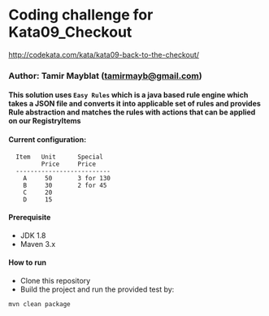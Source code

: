 # Coding challenge for Kata09_Checkout
http://codekata.com/kata/kata09-back-to-the-checkout/

### Author: Tamir Mayblat (tamirmayb@gmail.com)

#### This solution uses ```Easy Rules``` which is a java based rule engine which takes a JSON file and converts it into applicable set of rules and provides Rule abstraction and matches the rules with actions that can be applied on our RegistryItems

#### Current configuration:
```
  Item   Unit      Special
         Price     Price
  --------------------------
    A     50       3 for 130
    B     30       2 for 45
    C     20
    D     15
```

#### Prerequisite
* JDK 1.8
* Maven 3.x

#### How to run
* Clone this repository
* Build the project and run the provided test by:
```
mvn clean package

```